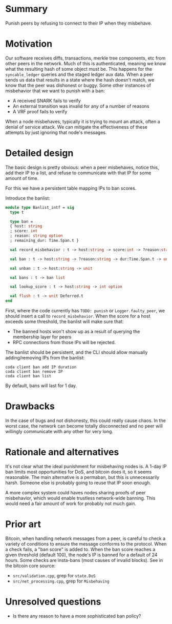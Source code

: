 # Summary
[summary]: #summary

Punish peers by refusing to connect to their IP when they misbehave.

# Motivation
[motivation]: #motivation

Our software receives diffs, transactions, merkle tree components, etc from
other peers in the network. Much of this is authenticated, meaning we know what
the resulting hash of some object must be. This happens for the `syncable_ledger`
queries and the staged ledger aux data. When a peer sends us data that
results in a state where the hash doesn't match, we know that the peer was
dishonest or buggy. Some other instances of misbehavior that we want to punish
with a ban:

- A received SNARK fails to verify
- An external transition was invalid for any of a number of reasons
- A VRF proof fails to verify

When a node misbehaves, typically it is trying to mount an attack, often a
denial of service attack. We can mitigate the effectiveness of these attempts
by just ignoring that node's messages.

# Detailed design
[detailed-design]: #detailed-design

The basic design is pretty obvious: when a peer misbehaves, notice this, add
their IP to a list, and refuse to communicate with that IP for some amount of
time.

For this we have a persistent table mapping IPs to ban scores.

Introduce the banlist:

```ocaml
module type Banlist_intf = sig
  type t

  type ban =
  { host: string
  ; score: int
  ; reason: string option
  ; remaining_dur: Time.Span.t }

  val record_misbehavior : t -> host:string -> score:int -> ?reason:string -> unit

  val ban : t -> host:string -> ?reason:string -> dur:Time.Span.t -> unit

  val unban : t -> host:string -> unit

  val bans : t -> ban list

  val lookup_score : t -> host:string -> int option

  val flush : t -> unit Deferred.t
end
```

First, where the code currently has `TODO: punish` or `Logger.faulty_peer`, we
should insert a call to `record_misbehavior`. When the score for a host exceeds
some threshold, the banlist will make sure that:

- The banned hosts won't show up as a result of querying the membership layer
  for peers
- RPC connections from those IPs will be rejected.

The banlist should be persistent, and the CLI should allow manually
adding/removing IPs from the banlist:

```
coda client ban add IP duration
coda client ban remove IP
coda client ban list
```

By default, bans will last for 1 day.

# Drawbacks
[drawbacks]: #drawbacks

In the case of bugs and not dishonesty, this could really cause chaos. In the
worst case, the network can become totally disconnected and no peer will
willingly communicate with any other for very long.

# Rationale and alternatives
[rationale-and-alternatives]: #rationale-and-alternatives

It's not clear what the ideal punishment for misbehaving nodes is. A 1-day IP
ban limits most opportunities for DoS, and bitcoin does it, so it seems
reasonable. The main alternative is a permaban, but this is unnecessarily harsh.
Someone else is probably going to reuse that IP soon enough.

A more complex system could haves nodes sharing proofs of peer misbehavior,
which would enable trustless network-wide banning. This would need a fair
amount of work for probably not much gain.

# Prior art
[prior-art]: #prior-art

Bitcoin, when handling network messages from a peer, is careful to check a variety of
conditions to ensure the message conforms to the protocol. When a check fails,
a "ban score" is added to. When the ban score reaches a given threshold (default
100), the node's IP is banned for a default of 24 hours. Some checks are
insta-bans (most causes of invalid blocks). See in the bitcoin core source:

- `src/validation.cpp`, grep for `state.DoS`
- `src/net_processing.cpp`, grep for `Misbehaving`

# Unresolved questions
[unresolved-questions]: #unresolved-questions

- Is there any reason to have a more sophisticated ban policy?
